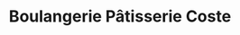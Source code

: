 ---
title: "Boulangerie Pâtisserie Coste"
url: /grenoble/boulangerie-patisserie-coste/
shop: Bäckerei
---